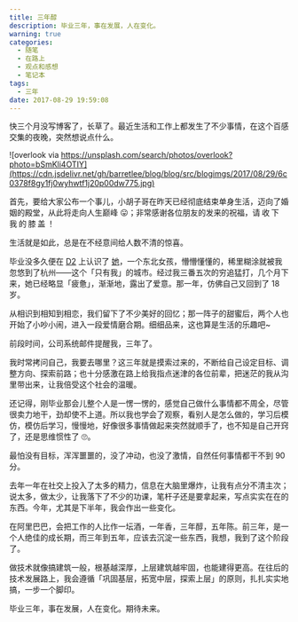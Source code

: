 ```yaml
---
title: 三年醇
description: 毕业三年，事在发展，人在变化。
warning: true
categories:
  - 随笔
  - 在路上
  - 观点和感想
  - 笔记本
tags:
  - 三年
date: 2017-08-29 19:59:08
---
```


<div class="music" data-id="24716501" data-index="0"></div>

快三个月没写博客了，长草了。最近生活和工作上都发生了不少事情，在这个百感交集的夜晚，突然想说点什么。

![overlook via https://unsplash.com/search/photos/overlook?photo=bSmKli4OTIY](https://cdn.jsdelivr.net/gh/barretlee/blog/blog/src/blogimgs/2017/08/29/6c0378f8gy1fj0wyhwtf1j20p00dw775.jpg)<!--<source src="http://ww1.sinaimg.cn/large/6c0378f8gy1fj0wyhwtf1j20p00dw775.jpg">-->

<!--more-->

首先，要给大家公布一个事儿，小胡子哥在昨天已经彻底结束单身生活，迈向了婚姻的殿堂，从此将走向人生巅峰 😛；非常感谢各位朋友的发来的祝福，<span style="letter-spacing:3px;">请收下我的膝盖！</span>


生活就是如此，总是在不经意间给人数不清的惊喜。

毕业没多久便在 [D2](http://d2forum.alibaba-inc.com/) 上认识了 [她](http://weibo.com/yixuanzmx)，一个东北女孩，懵懵懂懂的，稀里糊涂就被我忽悠到了杭州——这个「只有我」的城市。经过我三番五次的穷追猛打，几个月下来，她已经略显「疲惫」，渐渐地，露出了爱意。那一年，仿佛自己又回到了 18 岁。

从相识到相知到相恋，我们留下了不少美好的回忆；那一阵子的甜蜜后，两个人也开始了小吵小闹，进入一段爱情磨合期。细细品来，这也算是生活的乐趣吧~

前段时间，公司系统邮件提醒我，三年了。

我时常拷问自己，我要去哪里？这三年就是摸索过来的，不断给自己设定目标、调整方向、探索前路；也十分感激在路上给我指点迷津的各位前辈，把迷茫的我从沟里带出来，让我倍受这个社会的温暖。

还记得，刚毕业那会儿整个人是一愣一愣的，感觉自己做什么事情都不周全，尽管很卖力地干，劲却使不上道。所以我也学会了观察，看别人是怎么做的，学习后模仿，模仿后学习，慢慢地，好像很多事情做起来突然就顺手了，也不知是自己开窍了，还是思维惯性了 🙄。

最怕没有目标，浑浑噩噩的，没了冲动，也没了激情，自然任何事情都干不到 90 分。

去年一年在社交上投入了太多的精力，信息在大脑里爆炸，让我有点分不清主次；说太多，做太少，让我落下了不少的功课，笔杆子还是要拿起来，写点实实在在的东西。今年，尤其是下半年，我会作出一些变化。

在阿里巴巴，会把工作的人比作一坛酒，一年香，三年醇，五年陈。前三年，是一个人绝佳的成长期，而三年到五年，应该去沉淀一些东西，我想，我到了这个阶段了。

做技术就像搞建筑一般，根基越深厚，上层建筑越牢固，也能建得更高。在往后的技术发展路上，我会遵循「巩固基层，拓宽中层，探索上层」的原则，扎扎实实地搞，一步一个脚印。

毕业三年，事在发展，人在变化。期待未来。
